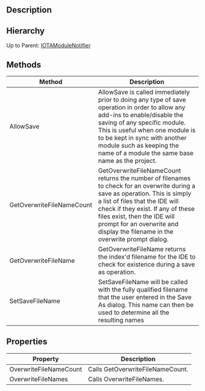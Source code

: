 ## Description

## Hierarchy
Up to Parent: [IOTAModuleNotifier](IOTAModuleNotifier)

## Methods
| Method | Description |
| ------------- | ------------- |
| AllowSave |  AllowSave is called immediately prior to doing any type of save operation in order to allow any add-ins to enable/disable the saving of any specific module.  This is useful when one module is to be kept in sync with another module such as keeping the name of a module the same base name as the project.  | 
| GetOverwriteFileNameCount |  GetOverwriteFileNameCount returns the number of filenames to check for an overwrite during a save as operation.  This is simply a list of files that the IDE will check if they exist.  If any of these files exist, then the IDE will prompt for an overwrite and display the filename in the overwrite prompt dialog.  | 
| GetOverwriteFileName |  GetOverwriteFileName returns the index'd filename for the IDE to check for existence during a save as operation.  | 
| SetSaveFileName |  SetSaveFileName will be called with the fully qualified filename that the user entered in the Save As dialog.  This name can then be used to determine all the resulting names  | 

## Properties
| Property | Description |
| ------------- | ------------- |
| OverwriteFileNameCount | Calls GetOverwriteFileNameCount. | 
| OverwriteFileNames | Calls OverwriteFileNames. |


